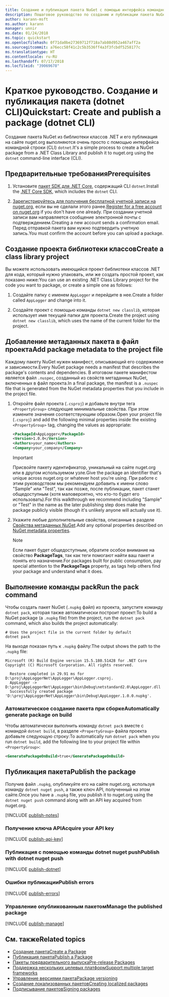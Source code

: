 ```yaml
---
title: Создание и публикация пакета NuGet с помощью интерфейса командной строки dotnet
description: Пошаговое руководство по созданию и публикации пакета NuGet с помощью .NET Core CLI — dotnet.
author: karann-msft
ms.author: karann
manager: unnir
ms.date: 01/24/2018
ms.topic: quickstart
ms.openlocfilehash: 0f71da0be27369712f718a7ab80d952a467aff2a
ms.sourcegitcommit: a76ecc58f41c2c5b3536ff4a3f3fcbdf5258177c
ms.translationtype: HT
ms.contentlocale: ru-RU
ms.lasthandoff: 07/17/2018
ms.locfileid: "39069678"
---
```

# <a name="quickstart-create-and-publish-a-package-dotnet-cli"></a><span data-ttu-id="9ce43-103">Краткое руководство. Создание и публикация пакета (dotnet CLI)</span><span class="sxs-lookup"><span data-stu-id="9ce43-103">Quickstart: Create and publish a package (dotnet CLI)</span></span>

<span data-ttu-id="9ce43-104">Создание пакета NuGet из библиотеки классов .NET и его публикация на сайте nuget.org выполняются очень просто с помощью интерфейса командной строки (CLI) `dotnet`.</span><span class="sxs-lookup"><span data-stu-id="9ce43-104">It's a simple process to create a NuGet package from a .NET Class Library and publish it to nuget.org using the `dotnet` command-line interface (CLI).</span></span>

## <a name="prerequisites"></a><span data-ttu-id="9ce43-105">Предварительные требования</span><span class="sxs-lookup"><span data-stu-id="9ce43-105">Prerequisites</span></span>

1. <span data-ttu-id="9ce43-106">Установите [пакет SDK для .NET Core](https://www.microsoft.com/net/download/), содержащий CLI `dotnet`.</span><span class="sxs-lookup"><span data-stu-id="9ce43-106">Install the [.NET Core SDK](https://www.microsoft.com/net/download/), which includes the `dotnet` CLI.</span></span>

1. <span data-ttu-id="9ce43-107">[Зарегистрируйтесь для получения бесплатной учетной записи на nuget.org](https://www.nuget.org/users/account/LogOn?returnUrl=%2F), если вы не сделали этого ранее.</span><span class="sxs-lookup"><span data-stu-id="9ce43-107">[Register for a free account on nuget.org](https://www.nuget.org/users/account/LogOn?returnUrl=%2F) if you don't have one already.</span></span> <span data-ttu-id="9ce43-108">При создании учетной записи вам направляется сообщение электронной почты с подтверждением.</span><span class="sxs-lookup"><span data-stu-id="9ce43-108">Creating a new account sends a confirmation email.</span></span> <span data-ttu-id="9ce43-109">Перед отправкой пакета вам нужно подтвердить учетную запись.</span><span class="sxs-lookup"><span data-stu-id="9ce43-109">You must confirm the account before you can upload a package.</span></span>

## <a name="create-a-class-library-project"></a><span data-ttu-id="9ce43-110">Создание проекта библиотеки классов</span><span class="sxs-lookup"><span data-stu-id="9ce43-110">Create a class library project</span></span>

<span data-ttu-id="9ce43-111">Вы можете использовать имеющийся проект библиотеки классов .NET для кода, который нужно упаковать, или же создать простой проект, как показано ниже:</span><span class="sxs-lookup"><span data-stu-id="9ce43-111">You can use an existing .NET Class Library project for the code you want to package, or create a simple one as follows:</span></span>

1. <span data-ttu-id="9ce43-112">Создайте папку с именем `AppLogger` и перейдите в нее.</span><span class="sxs-lookup"><span data-stu-id="9ce43-112">Create a folder called `AppLogger` and change into it.</span></span>

1. <span data-ttu-id="9ce43-113">Создайте проект с помощью команды `dotnet new classlib`, которая использует имя текущей папки для проекта.</span><span class="sxs-lookup"><span data-stu-id="9ce43-113">Create the project using `dotnet new classlib`, which uses the name of the current folder for the project.</span></span>

## <a name="add-package-metadata-to-the-project-file"></a><span data-ttu-id="9ce43-114">Добавление метаданных пакета в файл проекта</span><span class="sxs-lookup"><span data-stu-id="9ce43-114">Add package metadata to the project file</span></span>

<span data-ttu-id="9ce43-115">Каждому пакету NuGet нужен манифест, описывающий его содержимое и зависимости.</span><span class="sxs-lookup"><span data-stu-id="9ce43-115">Every NuGet package needs a manifest that describes the package's contents and dependencies.</span></span> <span data-ttu-id="9ce43-116">В итоговом пакете манифестом является файл `.nuspec`, созданный из свойств метаданных NuGet, включенных в файл проекта.</span><span class="sxs-lookup"><span data-stu-id="9ce43-116">In a final package, the manifest is a `.nuspec` file that is generated from the NuGet metadata properties that you include in the project file.</span></span>

1. <span data-ttu-id="9ce43-117">Откройте файл проекта (`.csproj`) и добавьте внутри тега `<PropertyGroup>` следующие минимальные свойства. При этом измените значения соответствующим образом.</span><span class="sxs-lookup"><span data-stu-id="9ce43-117">Open your project file (`.csproj`) and add the following minimal properties inside the existing `<PropertyGroup>` tag, changing the values as appropriate:</span></span>

    ```xml
    <PackageId>AppLogger</PackageId>
    <Version>1.0.0</Version>
    <Authors>your_name</Authors>
    <Company>your_company</Company>
    ```

    > [!Important]
    > <span data-ttu-id="9ce43-118">Присвойте пакету идентификатор, уникальный на сайте nuget.org или в другом используемом узле.</span><span class="sxs-lookup"><span data-stu-id="9ce43-118">Give the package an identifier that's unique across nuget.org or whatever host you're using.</span></span> <span data-ttu-id="9ce43-119">При работе с этим руководством мы рекомендуем добавить к имени слово "Sample" или "Test", так как позже, после публикации, пакет станет общедоступным (хотя маловероятно, что кто-то будет его использовать).</span><span class="sxs-lookup"><span data-stu-id="9ce43-119">For this walkthrough we recommend including "Sample" or "Test" in the name as the later publishing step does make the package publicly visible (though it's unlikely anyone will actually use it).</span></span>

1. <span data-ttu-id="9ce43-120">Укажите любые дополнительные свойства, описанные в разделе [Свойства метаданных NuGet](/dotnet/core/tools/csproj#nuget-metadata-properties).</span><span class="sxs-lookup"><span data-stu-id="9ce43-120">Add any optional properties described on [NuGet metadata properties](/dotnet/core/tools/csproj#nuget-metadata-properties).</span></span>

    > [!Note]
    > <span data-ttu-id="9ce43-121">Если пакет будет общедоступным, обратите особое внимание на свойство **PackageTags**, так как теги помогают найти ваш пакет и понять его назначение.</span><span class="sxs-lookup"><span data-stu-id="9ce43-121">For packages built for public consumption, pay special attention to the **PackageTags** property, as tags help others find your package and understand what it does.</span></span>

## <a name="run-the-pack-command"></a><span data-ttu-id="9ce43-122">Выполнение команды pack</span><span class="sxs-lookup"><span data-stu-id="9ce43-122">Run the pack command</span></span>

<span data-ttu-id="9ce43-123">Чтобы создать пакет NuGet (`.nupkg` файл) из проекта, запустите команду `dotnet pack`, которая также автоматически построит проект:</span><span class="sxs-lookup"><span data-stu-id="9ce43-123">To build a NuGet package (a `.nupkg` file) from the project, run the `dotnet pack` command, which also builds the project automatically:</span></span>

```cli
# Uses the project file in the current folder by default
dotnet pack
```

<span data-ttu-id="9ce43-124">На выходе показан путь к `.nupkg` файлу:</span><span class="sxs-lookup"><span data-stu-id="9ce43-124">The output shows the path to the `.nupkg` file:</span></span>

```output
Microsoft (R) Build Engine version 15.5.180.51428 for .NET Core
Copyright (C) Microsoft Corporation. All rights reserved.

  Restore completed in 29.91 ms for D:\proj\AppLoggerNet\AppLogger\AppLogger.csproj.
  AppLogger -> D:\proj\AppLoggerNet\AppLogger\bin\Debug\netstandard2.0\AppLogger.dll
  Successfully created package 'D:\proj\AppLoggerNet\AppLogger\bin\Debug\AppLogger.1.0.0.nupkg'.
```

### <a name="automatically-generate-package-on-build"></a><span data-ttu-id="9ce43-125">Автоматическое создание пакета при сборке</span><span class="sxs-lookup"><span data-stu-id="9ce43-125">Automatically generate package on build</span></span>

<span data-ttu-id="9ce43-126">Чтобы автоматически выполнить команду `dotnet pack` вместе с командой `dotnet build`, в разделе `<PropertyGroup>` файла проекта добавьте следующую строку:</span><span class="sxs-lookup"><span data-stu-id="9ce43-126">To automatically run `dotnet pack` when you run `dotnet build`, add the following line to your project file within `<PropertyGroup>`:</span></span>

```xml
<GeneratePackageOnBuild>true</GeneratePackageOnBuild>
```

## <a name="publish-the-package"></a><span data-ttu-id="9ce43-127">Публикация пакета</span><span class="sxs-lookup"><span data-stu-id="9ce43-127">Publish the package</span></span>

<span data-ttu-id="9ce43-128">Получив файл `.nupkg`, опубликуйте его на сайте nuget.org, используя команду `dotnet nuget push`, а также ключ API, полученный на этом сайте.</span><span class="sxs-lookup"><span data-stu-id="9ce43-128">Once you have a `.nupkg` file, you publish it to nuget.org using the `dotnet nuget push` command along with an API key acquired from nuget.org.</span></span>

[!INCLUDE [publish-notes](includes/publish-notes.md)]

### <a name="acquire-your-api-key"></a><span data-ttu-id="9ce43-129">Получение ключа API</span><span class="sxs-lookup"><span data-stu-id="9ce43-129">Acquire your API key</span></span>

[!INCLUDE [publish-api-key](includes/publish-api-key.md)]

### <a name="publish-with-dotnet-nuget-push"></a><span data-ttu-id="9ce43-130">Публикация с помощью команды dotnet nuget push</span><span class="sxs-lookup"><span data-stu-id="9ce43-130">Publish with dotnet nuget push</span></span>

[!INCLUDE [publish-dotnet](includes/publish-dotnet.md)]

### <a name="publish-errors"></a><span data-ttu-id="9ce43-131">Ошибки публикации</span><span class="sxs-lookup"><span data-stu-id="9ce43-131">Publish errors</span></span>

[!INCLUDE [publish-errors](includes/publish-errors.md)]

### <a name="manage-the-published-package"></a><span data-ttu-id="9ce43-132">Управление опубликованным пакетом</span><span class="sxs-lookup"><span data-stu-id="9ce43-132">Manage the published package</span></span>

[!INCLUDE [publish-manage](includes/publish-manage.md)]

## <a name="related-topics"></a><span data-ttu-id="9ce43-133">См. также</span><span class="sxs-lookup"><span data-stu-id="9ce43-133">Related topics</span></span>

- [<span data-ttu-id="9ce43-134">Создание пакета</span><span class="sxs-lookup"><span data-stu-id="9ce43-134">Create a Package</span></span>](../create-packages/creating-a-package.md)
- [<span data-ttu-id="9ce43-135">Публикация пакета</span><span class="sxs-lookup"><span data-stu-id="9ce43-135">Publish a Package</span></span>](../create-packages/publish-a-package.md)
- [<span data-ttu-id="9ce43-136">Пакеты предварительного выпуска</span><span class="sxs-lookup"><span data-stu-id="9ce43-136">Pre-release Packages</span></span>](../create-packages/Prerelease-Packages.md)
- [<span data-ttu-id="9ce43-137">Поддержка нескольких целевых платформ</span><span class="sxs-lookup"><span data-stu-id="9ce43-137">Support multiple target frameworks</span></span>](../create-packages/supporting-multiple-target-frameworks.md)
- [<span data-ttu-id="9ce43-138">Управление версиями пакета</span><span class="sxs-lookup"><span data-stu-id="9ce43-138">Package versioning</span></span>](../reference/package-versioning.md)
- [<span data-ttu-id="9ce43-139">Создание локализованных пакетов</span><span class="sxs-lookup"><span data-stu-id="9ce43-139">Creating localized packages</span></span>](../create-packages/creating-localized-packages.md)
- [<span data-ttu-id="9ce43-140">Подписывание пакетов</span><span class="sxs-lookup"><span data-stu-id="9ce43-140">Signing packages</span></span>](../create-packages/Sign-a-package.md)
